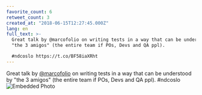 ```yaml
---
favorite_count: 6
retweet_count: 3
created_at: "2018-06-15T12:27:45.000Z"
lang: en
full_text: >-
  Great talk by @marcofolio on writing tests in a way that can be understood by
  "the 3 amigos" (the entire team if POs, Devs and QA ppl). 

  #ndcoslo https://t.co/BF58iaXRht
---
```


Great talk by [@marcofolio](https://twitter.com/marcofolio) on writing tests in
a way that can be understood by "the 3 amigos" (the entire team if POs, Devs and
QA ppl). #ndcoslo
![Embedded Photo](https://twitter-media-coderbyheart.s3.eu-north-1.amazonaws.com/1007600548927934464-Dfu3VvjW0AEaXZk.jpg)

